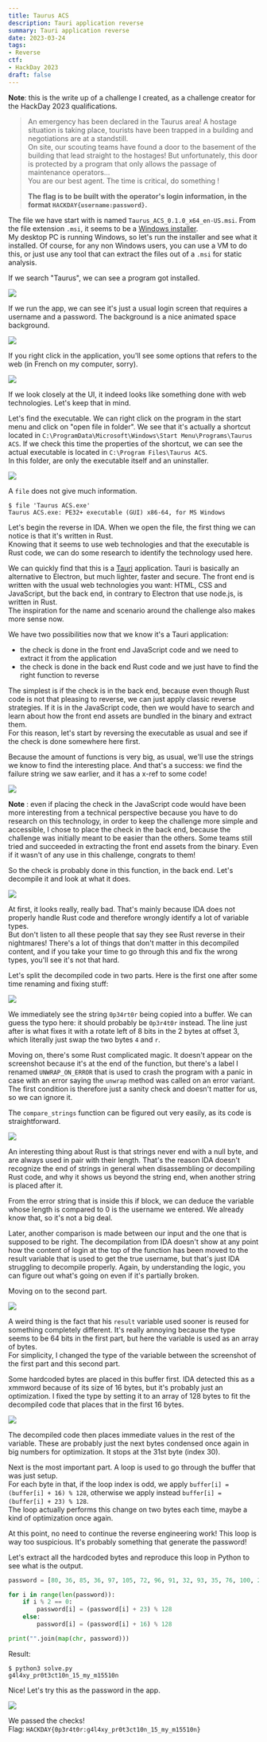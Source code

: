 ```yaml
---
title: Taurus ACS
description: Tauri application reverse
summary: Tauri application reverse
date: 2023-03-24
tags:
- Reverse
ctf:
- HackDay 2023
draft: false
---
```


**Note**: this is the write up of a challenge I created, as a challenge creator for the HackDay 2023 qualifications.

> An emergency has been declared in the Taurus area! A hostage situation is taking place, tourists have been trapped in a building and negotiations are at a standstill. \
> On site, our scouting teams have found a door to the basement of the building that lead straight to the hostages! But unfortunately, this door is protected by a program that only allows the passage of maintenance operators... \
> You are our best agent. The time is critical, do something !
> 
> **The flag is to be built with the operator's login information, in the format `HACKDAY{username:password}`.**

The file we have start with is named `Taurus_ACS_0.1.0_x64_en-US.msi`. From the file extension `.msi`, it seems to be a [Windows installer](https://en.wikipedia.org/wiki/Windows_Installer). \
My desktop PC is running Windows, so let's run the installer and see what it installed. Of course, for any non Windows users, you can use a VM to do this, or just use any tool that can extract the files out of a `.msi` for static analysis.

If we search "Taurus", we can see a program got installed.

![](images/app_list.png)

If we run the app, we can see it's just a usual login screen that requires a username and a password. The background is a nice animated space background.

![](images/app.png)

If you right click in the application, you'll see some options that refers to the web (in French on my computer, sorry).

![](images/right_click.png)

If we look closely at the UI, it indeed looks like something done with web technologies. Let's keep that in mind.

Let's find the executable. We can right click on the program in the start menu and click on "open file in folder". We see that it's actually a shortcut located in `C:\ProgramData\Microsoft\Windows\Start Menu\Programs\Taurus ACS`. If we check this time the properties of the shortcut, we can see the actual executable is located in `C:\Program Files\Taurus ACS`. \
In this folder, are only the executable itself and an uninstaller.

![](images/install_folder.png)

A `file` does not give much information.

```
$ file 'Taurus ACS.exe'
Taurus ACS.exe: PE32+ executable (GUI) x86-64, for MS Windows
```

Let's begin the reverse in IDA. When we open the file, the first thing we can notice is that it's written in Rust. \
Knowing that it seems to use web technologies and that the executable is Rust code, we can do some research to identify the technology used here.

We can quickly find that this is a [Tauri](https://tauri.app/) application. Tauri is basically an alternative to Electron, but much lighter, faster and secure. The front end is written with the usual web technologies you want: HTML, CSS and JavaScript, but the back end, in contrary to Electron that use node.js, is written in Rust. \
The inspiration for the name and scenario around the challenge also makes more sense now.

We have two possibilities now that we know it's a Tauri application:

- the check is done in the front end JavaScript code and we need to extract it from the application
- the check is done in the back end Rust code and we just have to find the right function to reverse

The simplest is if the check is in the back end, because even though Rust code is not that pleasing to reverse, we can just apply classic reverse strategies. If it is in the JavaScript code, then we would have to search and learn about how the front end assets are bundled in the binary and extract them. \
For this reason, let's start by reversing the executable as usual and see if the check is done somewhere here first.

Because the amount of functions is very big, as usual, we'll use the strings we know to find the interesting place. And that's a success: we find the failure string we saw earlier, and it has a x-ref to some code!

![](images/check.png)

**Note** : even if placing the check in the JavaScript code would have been more interesting from a technical perspective because you have to do research on this technology, in order to keep the challenge more simple and accessible, I chose to place the check in the back end, because the challenge was initially meant to be easier than the others. Some teams still tried and succeeded in extracting the front end assets from the binary. Even if it wasn't of any use in this challenge, congrats to them!

So the check is probably done in this function, in the back end. Let's decompile it and look at what it does.

![](images/scary_rust.png)

At first, it looks really, really bad. That's mainly because IDA does not properly handle Rust code and therefore wrongly identify a lot of variable types. \
But don't listen to all these people that say they see Rust reverse in their nightmares! There's a lot of things that don't matter in this decompiled content, and if you take your time to go through this and fix the wrong types, you'll see it's not that hard.

Let's split the decompiled code in two parts. Here is the first one after some time renaming and fixing stuff:

![](images/first_part.png)

We immediately see the string `0p34rt0r` being copied into a buffer. We can guess the typo here: it should probably be `0p3r4t0r` instead. The line just after is what fixes it with a rotate left of 8 bits in the 2 bytes at offset 3, which literally just swap the two bytes `4` and `r`.

Moving on, there's some Rust complicated magic. It doesn't appear on the screenshot because it's at the end of the function, but there's a label I renamed `UNWRAP_ON_ERROR` that is used to crash the program with a panic in case with an error saying the `unwrap` method was called on an error variant. \
The first condition is therefore just a sanity check and doesn't matter for us, so we can ignore it.

The `compare_strings` function can be figured out very easily, as its code is straightforward.

![](images/compare.png)

An interesting thing about Rust is that strings never end with a null byte, and are always used in pair with their length. That's the reason IDA doesn't recognize the end of strings in general when disassembling or decompiling Rust code, and why it shows us beyond the string end, when another string is placed after it.

From the error string that is inside this if block, we can deduce the variable whose length is compared to 0 is the username we entered. We already know that, so it's not a big deal.

Later, another comparison is made between our input and the one that is supposed to be right. The decompilation from IDA doesn't show at any point how the content of login at the top of the function has been moved to the result variable that is used to get the true username, but that's just IDA struggling to decompile properly. Again, by understanding the logic, you can figure out what's going on even if it's partially broken.

Moving on to the second part.

![](images/second_part.png)

A weird thing is the fact that his `result` variable used sooner is reused for something completely different. It's really annoying because the type seems to be 64 bits in the first part, but here the variable is used as an array of bytes. \
For simplicity, I changed the type of the variable between the screenshot of the first part and this second part.

Some hardcoded bytes are placed in this buffer first. IDA detected this as a xmmword because of its size of 16 bytes, but it's probably just an optimization. I fixed the type by setting it to an array of 128 bytes to fit the decompiled code that places that in the first 16 bytes.

![](images/hardcoded.png)

The decompiled code then places immediate values in the rest of the variable. These are probably just the next bytes condensed once again in big numbers for optimization. It stops at the 31st byte (index 30).

Next is the most important part. A loop is used to go through the buffer that was just setup. \
For each byte in that, if the loop index is odd, we apply `buffer[i] = (buffer[i] + 16) % 128`, otherwise we apply instead `buffer[i] = (buffer[i] + 23) % 128`. \
The loop actually performs this change on two bytes each time, maybe a kind of optimization once again.

At this point, no need to continue the reverse engineering work! This loop is way too suspicious. It's probably something that generate the password!

Let's extract all the hardcoded bytes and reproduce this loop in Python to see what is the output.

```py
password = [80, 36, 85, 36, 97, 105, 72, 96, 91, 32, 93, 35, 76, 100, 26, 32, 87, 79, 26, 37, 72, 93, 98, 79, 86, 33, 30, 37, 26, 32, 87]

for i in range(len(password)):
    if i % 2 == 0:
        password[i] = (password[i] + 23) % 128
    else:
        password[i] = (password[i] + 16) % 128

print("".join(map(chr, password)))
```

Result:

```
$ python3 solve.py
g4l4xy_pr0t3ct10n_15_my_m15510n
```

Nice! Let's try this as the password in the app.

![](images/success.png)

We passed the checks! \
Flag: `HACKDAY{0p3r4t0r:g4l4xy_pr0t3ct10n_15_my_m15510n}`